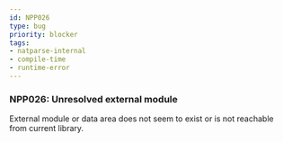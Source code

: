 ```yaml
---
id: NPP026
type: bug
priority: blocker
tags:
- natparse-internal 
- compile-time 
- runtime-error 
---
```


### NPP026: Unresolved external module
External module or data area does not seem to exist or is not reachable from current library.
